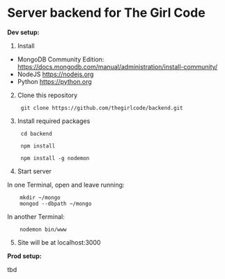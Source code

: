 # Server backend for The Girl Code

**Dev setup:**

1. Install
  * MongoDB Community Edition: https://docs.mongodb.com/manual/administration/install-community/
  * NodeJS https://nodejs.org
  * Python https://python.org

2. Clone this repository

        git clone https://github.com/thegirlcode/backend.git

3. Install required packages

        cd backend

        npm install

        npm install -g nodemon

4. Start server

  In one Terminal, open and leave running:

        mkdir ~/mongo
        mongod --dbpath ~/mongo

  In another Terminal:

        nodemon bin/www

5. Site will be at localhost:3000

**Prod setup:**

tbd